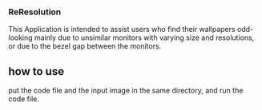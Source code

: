 ### ReResolution
This Application is intended to assist users who find their wallpapers odd-looking mainly due to unsimilar monitors with varying size and resolutions, or due to the bezel gap between the monitors.

## how to use
put the code file and the input image in the same directory, and run the code file.